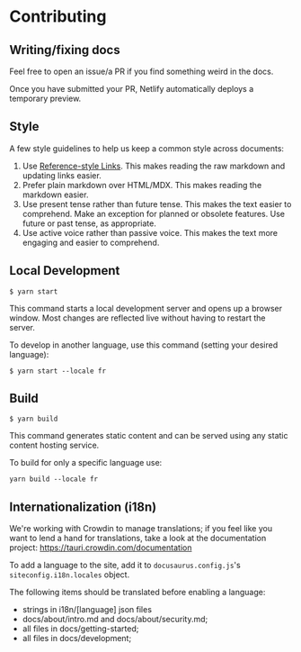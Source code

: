 # Contributing

## Writing/fixing docs

Feel free to open an issue/a PR if you find something weird in the docs.

Once you have submitted your PR, Netlify automatically deploys a temporary preview.

## Style

A few style guidelines to help us keep a common style across documents:

1. Use [Reference-style Links]. This makes reading the raw markdown and updating links easier.
2. Prefer plain markdown over HTML/MDX. This makes reading the markdown easier.
3. Use present tense rather than future tense. This makes the text easier to comprehend.
    Make an exception for planned or obsolete features. Use future or past tense, as appropriate.
4. Use active voice rather than passive voice. This makes the text more engaging and easier to comprehend.

## Local Development

```
$ yarn start
```

This command starts a local development server and opens up a browser window. Most changes are reflected live without having to restart the server.

To develop in another language, use this command (setting your desired language):
```
$ yarn start --locale fr
```

## Build

```
$ yarn build
```

This command generates static content and can be served using any static content hosting service.

To build for only a specific language use:

```
yarn build --locale fr
```

## Internationalization (i18n)

We're working with Crowdin to manage translations; if you feel like you want to lend a hand for translations, take a look at the documentation project: https://tauri.crowdin.com/documentation

To add a language to the site, add it to `docusaurus.config.js`'s `siteconfig.i18n.locales` object.

The following items should be translated before enabling a language:

- strings in i18n/[language] json files
- docs/about/intro.md and docs/about/security.md;
- all files in docs/getting-started;
- all files in docs/development;

[Reference-style Links]: https://www.markdownguide.org/basic-syntax/#reference-style-links
[Docusaurus Admonitions]: https://docusaurus.io/docs/markdown-features/admonitions